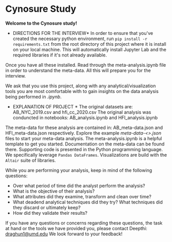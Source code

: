 # Cynosure Study

**Welcome to the Cynosure study!**

* DIRECTIONS FOR THE INTERVIEW*
In order to ensure that you've created the necessary python environment, run `pip install -r requirements.txt` from the root directory of this project where it is install on your local machine. This will automatically install Jupyter Lab and the required libraries if it's not already available. 

Once you have all these installed. Read through the meta-analysis.ipynb file in order to understand the meta-data. 
All this will prepare you for the interview. 

We ask that you use this project, along with any analytical/visualization tools you are most comfortable with to gain insights on the data analysis being performed in *<ex>.ipynb*. 

* EXPLANATION OF PROJECT *
The original datasets are: AB_NYC_2019.csv and hfi_cc_2020.csv
The original analysis was conduncted in notebooks: AB_analysis.ipynb and HFI_analysis.ipynb

The meta-data for these analysis are contained in: AB_meta-data.json and HFI_meta-data.json respectively.
Explore the example *meta-data-<>.json* files to start your meta-data analysis. 
The meta-analysis.ipynb is a helpful template to get you started. 
Documentation on the meta-data can be found there. Supporting code is presented in the Python programming language. We specifically leverage `Pandas DataFrames`. Visualizations are build with the `Altair` suite of libraries. 

While you are performing your analysis, keep in mind of the following questions: 
- Over what period of time did the analyst perform the analysis? 
- What is the objective of their analysis? 
- What attributes did they examine, transform and clean over time? 
- What deadend analytical techniques did they try? What techniques did they discard or ultimately keep? 
- How did they validate their results? 

If you have any questions or concerns regarding these questions, the task at hand or the tools we have provided you, please contact Deepthi: draghun1@umd.edu
We look forward to your feedback! 

